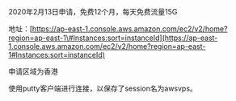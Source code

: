 2020年2月13日申请，免费12个月，每天免费流量15G

地址：[https://ap-east-1.console.aws.amazon.com/ec2/v2/home?region=ap-east-1\#Instances:sort=instanceId](https://ap-east-1.console.aws.amazon.com/ec2/v2/home?region=ap-east-1#Instances:sort=instanceId)

申请区域为香港

使用putty客户端进行连接，以保存了session名为awsvps。

